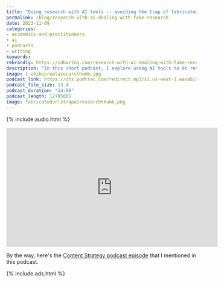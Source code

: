 ```yaml
---
title: "Doing research with AI tools -- avoiding the trap of fabricated URLs"
permalink: /blog/research-with-ai-dealing-with-fake-research
date: 2023-11-09
categories:
- academics-and-practitioners
- ai
- podcasts
- writing
keywords: 
rebrandly: https://idbwrtng.com/research-with-ai-dealing-with-fake-research
description: "In this short podcast, I explore using AI tools to do research, the potential for fake URLs, and how to deal with the fabrication. I started by using Claude to summarize a podcast and provide a list of salient points, including the potential counterargument. What I didn't expect was for Claude to fabricate a list of imagined research and then summarize the fictitious research to conclude that it lended support for the counterargument. I took Claude's list of research and pasted it into ChatGPT with Bing to browse the real-time web to validate the sources. Using Claude and ChatGPT in combination worked pretty well, but overall this is a tale of caution. You have to be suspicious of research provided by AIs and know how to use each tool according to its strengths."
image: 1-ebikesreplacecarsthumb.jpg
podcast_link: https://dts.podtrac.com/redirect.mp3/s3.us-west-1.wasabisys.com/idbwmedia.com/podcasts/researchwithai.mp3
podcast_file_size: 13.4
podcast_duration: "14:56"
podcast_length: 12795005
image: fabricatedurlstrapairesearchthumb.png
---
```


{% include audio.html %}

<iframe width="560" height="315" src="https://www.youtube.com/embed/9Wkx3evWe2E" title="YouTube video player" frameborder="0" allow="accelerometer; autoplay; clipboard-write; encrypted-media; gyroscope; picture-in-picture" allowfullscreen></iframe>

By the way, here's the [Content Strategy podcast episode](https://www.contentstrategy.com/episodes/episode-61-morgan-marie-quinn-google-getting-to-grips-with-large-language-models) that I mentioned in this podcast.

{% include ads.html %}

